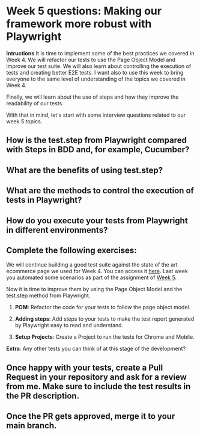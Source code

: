 # Week 5 questions: Making our framework more robust with Playwright

**Intructions**
It is time to implement some of the best practices we covered in Week 4. We will refactor our tests to use the Page Object Model and improve our test suite. We will also learn about controlling the execution of tests and creating better E2E tests. I want also to use this week to bring everyone to the same level of understanding of the topics we covered in Week 4.

Finally, we will learn about the use of steps and how they improve the readability of our tests.

With that in mind, let's start with some interview questions related to our week 5 topics.

## How is the test.step from Playwright compared with Steps in BDD and, for example, Cucumber?

## What are the benefits of using test.step?

## What are the methods to control the execution of tests in Playwright?

## How do you execute your tests from Playwright in different environments?

## Complete the following exercises:

We will continue building a good test suite against the state of the art ecommerce page we used for Week 4. You can access it [here](https://react-shopping-cart-67954.firebaseapp.com). Last week you automated some scenarios as part of the assignment of [Week 5](../Week%204/assignment.md).

Now it is time to improve them by using the Page Object Model and the test.step method from Playwright.

1. **POM**: Refactor the code for your tests to follow the page object model.

2. **Adding steps**: Add steps to your tests to make the test report generated by Playwright easy to read and understand.

3. **Setup Projects**: Create a Project to run the tests for Chrome and Mobile.

**Extra**: Any other tests you can think of at this stage of the development?

## Once happy with your tests, create a Pull Request in your repository and ask for a review from me. Make sure to include the test results in the PR description.

## Once the PR gets approved, merge it to your main branch.
